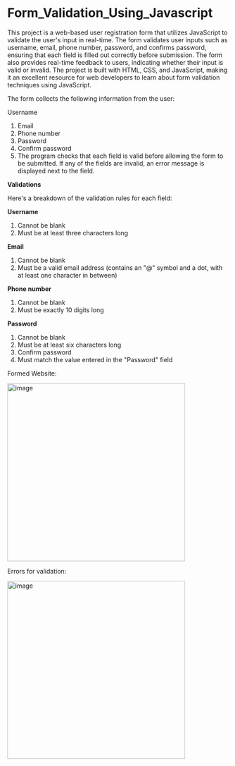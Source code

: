 # Form_Validation_Using_Javascript
This project is a web-based user registration form that utilizes JavaScript to validate the user's input in real-time. The form validates user inputs such as username, email, phone number, password, and confirms password, ensuring that each field is filled out correctly before submission. The form also provides real-time feedback to users, indicating whether their input is valid or invalid. The project is built with HTML, CSS, and JavaScript, making it an excellent resource for web developers to learn about form validation techniques using JavaScript.



The form collects the following information from the user:

Username
1. Email
2. Phone number
3. Password
4. Confirm password
5. The program checks that each field is valid before allowing the form to be submitted. If any of the fields are invalid, an error message is displayed next to the field.



<b>Validations</b>

Here's a breakdown of the validation rules for each field:

<b>Username</b>

1. Cannot be blank
2. Must be at least three characters long


<b>Email</b>

1. Cannot be blank
2. Must be a valid email address (contains an "@" symbol and a dot, with at least one character in between)

<b>Phone number</b>

1. Cannot be blank
2. Must be exactly 10 digits long


<b>Password</b>

1. Cannot be blank
2. Must be at least six characters long
3. Confirm password
4. Must match the value entered in the "Password" field


  
   
   
   
   
Formed Website:






<img width="404" alt="image" src="https://user-images.githubusercontent.com/96184253/228501834-96bdd70e-245d-4646-aa2c-1cacafa409a9.png">






Errors for validation:




<img width="404" alt="image" src="https://user-images.githubusercontent.com/96184253/228497373-a082ec8c-d0ed-4813-8604-c75c55cffb1b.png">
